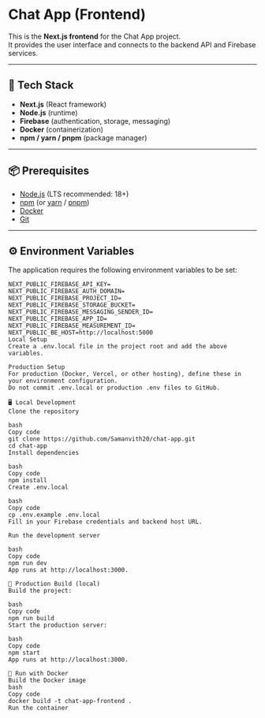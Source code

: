 # Chat App (Frontend)

This is the **Next.js frontend** for the Chat App project.  
It provides the user interface and connects to the backend API and Firebase services.

---

## 🚀 Tech Stack
- **Next.js** (React framework)
- **Node.js** (runtime)
- **Firebase** (authentication, storage, messaging)
- **Docker** (containerization)
- **npm / yarn / pnpm** (package manager)

---

## 📦 Prerequisites
- [Node.js](https://nodejs.org/) (LTS recommended: 18+)
- [npm](https://www.npmjs.com/) (or [yarn](https://yarnpkg.com/) / [pnpm](https://pnpm.io/))
- [Docker](https://www.docker.com/)
- [Git](https://git-scm.com/)

---

## ⚙️ Environment Variables

The application requires the following environment variables to be set:

```env
NEXT_PUBLIC_FIREBASE_API_KEY=
NEXT_PUBLIC_FIREBASE_AUTH_DOMAIN=
NEXT_PUBLIC_FIREBASE_PROJECT_ID=
NEXT_PUBLIC_FIREBASE_STORAGE_BUCKET=
NEXT_PUBLIC_FIREBASE_MESSAGING_SENDER_ID=
NEXT_PUBLIC_FIREBASE_APP_ID=
NEXT_PUBLIC_FIREBASE_MEASUREMENT_ID=
NEXT_PUBLIC_BE_HOST=http://localhost:5000
Local Setup
Create a .env.local file in the project root and add the above variables.

Production Setup
For production (Docker, Vercel, or other hosting), define these in your environment configuration.
Do not commit .env.local or production .env files to GitHub.

🖥️ Local Development
Clone the repository

bash
Copy code
git clone https://github.com/Samanvith20/chat-app.git
cd chat-app
Install dependencies

bash
Copy code
npm install
Create .env.local

bash
Copy code
cp .env.example .env.local
Fill in your Firebase credentials and backend host URL.

Run the development server

bash
Copy code
npm run dev
App runs at http://localhost:3000.

🔨 Production Build (local)
Build the project:

bash
Copy code
npm run build
Start the production server:

bash
Copy code
npm start
App runs at http://localhost:3000.

🐳 Run with Docker
Build the Docker image
bash
Copy code
docker build -t chat-app-frontend .
Run the container
